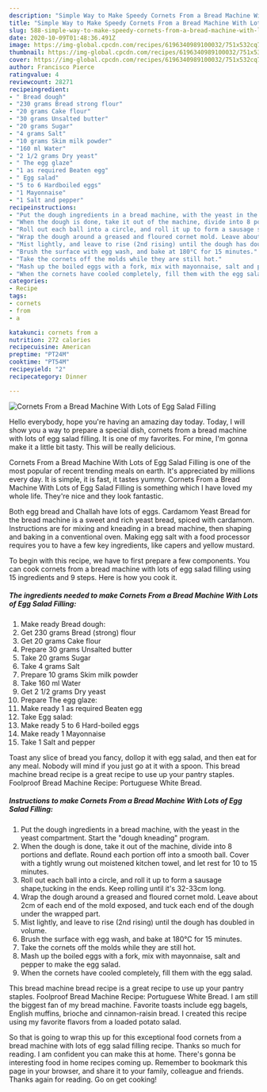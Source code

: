 ```yaml
---
description: "Simple Way to Make Speedy Cornets From a Bread Machine With Lots of Egg Salad Filling"
title: "Simple Way to Make Speedy Cornets From a Bread Machine With Lots of Egg Salad Filling"
slug: 588-simple-way-to-make-speedy-cornets-from-a-bread-machine-with-lots-of-egg-salad-filling
date: 2020-10-09T01:48:36.491Z
image: https://img-global.cpcdn.com/recipes/6196340989100032/751x532cq70/cornets-from-a-bread-machine-with-lots-of-egg-salad-filling-recipe-main-photo.jpg
thumbnail: https://img-global.cpcdn.com/recipes/6196340989100032/751x532cq70/cornets-from-a-bread-machine-with-lots-of-egg-salad-filling-recipe-main-photo.jpg
cover: https://img-global.cpcdn.com/recipes/6196340989100032/751x532cq70/cornets-from-a-bread-machine-with-lots-of-egg-salad-filling-recipe-main-photo.jpg
author: Francisco Pierce
ratingvalue: 4
reviewcount: 28271
recipeingredient:
- " Bread dough"
- "230 grams Bread strong flour"
- "20 grams Cake flour"
- "30 grams Unsalted butter"
- "20 grams Sugar"
- "4 grams Salt"
- "10 grams Skim milk powder"
- "160 ml Water"
- "2 1/2 grams Dry yeast"
- " The egg glaze"
- "1 as required Beaten egg"
- " Egg salad"
- "5 to 6 Hardboiled eggs"
- "1 Mayonnaise"
- "1 Salt and pepper"
recipeinstructions:
- "Put the dough ingredients in a bread machine, with the yeast in the yeast compartment. Start the &#34;dough kneading&#34; program."
- "When the dough is done, take it out of the machine, divide into 8 portions and deflate. Round each portion off into a smooth ball. Cover with a tightly wrung out moistened kitchen towel, and let rest for 10 to 15 minutes."
- "Roll out each ball into a circle, and roll it up to form a sausage shape,tucking in the ends. Keep rolling until it&#39;s 32-33cm long."
- "Wrap the dough around a greased and floured cornet mold. Leave about 2cm of each end of the mold exposed, and tuck each end of the dough under the wrapped part."
- "Mist lightly, and leave to rise (2nd rising) until the dough has doubled in volume."
- "Brush the surface with egg wash, and bake at 180°C for 15 minutes."
- "Take the cornets off the molds while they are still hot."
- "Mash up the boiled eggs with a fork, mix with mayonnaise, salt and pepper to make the egg salad."
- "When the cornets have cooled completely, fill them with the egg salad."
categories:
- Recipe
tags:
- cornets
- from
- a

katakunci: cornets from a 
nutrition: 272 calories
recipecuisine: American
preptime: "PT24M"
cooktime: "PT54M"
recipeyield: "2"
recipecategory: Dinner

---
```



![Cornets From a Bread Machine With Lots of Egg Salad Filling](https://img-global.cpcdn.com/recipes/6196340989100032/751x532cq70/cornets-from-a-bread-machine-with-lots-of-egg-salad-filling-recipe-main-photo.jpg)

Hello everybody, hope you're having an amazing day today. Today, I will show you a way to prepare a special dish, cornets from a bread machine with lots of egg salad filling. It is one of my favorites. For mine, I'm gonna make it a little bit tasty. This will be really delicious.

Cornets From a Bread Machine With Lots of Egg Salad Filling is one of the most popular of recent trending meals on earth. It's appreciated by millions every day. It is simple, it is fast, it tastes yummy. Cornets From a Bread Machine With Lots of Egg Salad Filling is something which I have loved my whole life. They're nice and they look fantastic.

Both egg bread and Challah have lots of eggs. Cardamom Yeast Bread for the bread machine is a sweet and rich yeast bread, spiced with cardamom. Instructions are for mixing and kneading in a bread machine, then shaping and baking in a conventional oven. Making egg salt with a food processor requires you to have a few key ingredients, like capers and yellow mustard.


To begin with this recipe, we have to first prepare a few components. You can cook cornets from a bread machine with lots of egg salad filling using 15 ingredients and 9 steps. Here is how you cook it.

<!--inarticleads1-->

##### The ingredients needed to make Cornets From a Bread Machine With Lots of Egg Salad Filling:

1. Make ready  Bread dough:
1. Get 230 grams Bread (strong) flour
1. Get 20 grams Cake flour
1. Prepare 30 grams Unsalted butter
1. Take 20 grams Sugar
1. Take 4 grams Salt
1. Prepare 10 grams Skim milk powder
1. Take 160 ml Water
1. Get 2 1/2 grams Dry yeast
1. Prepare  The egg glaze:
1. Make ready 1 as required Beaten egg
1. Take  Egg salad:
1. Make ready 5 to 6 Hard-boiled eggs
1. Make ready 1 Mayonnaise
1. Take 1 Salt and pepper


Toast any slice of bread you fancy, dollop it with egg salad, and then eat for any meal. Nobody will mind if you just go at it with a spoon. This bread machine bread recipe is a great recipe to use up your pantry staples. Foolproof Bread Machine Recipe: Portuguese White Bread. 

<!--inarticleads2-->

##### Instructions to make Cornets From a Bread Machine With Lots of Egg Salad Filling:

1. Put the dough ingredients in a bread machine, with the yeast in the yeast compartment. Start the &#34;dough kneading&#34; program.
1. When the dough is done, take it out of the machine, divide into 8 portions and deflate. Round each portion off into a smooth ball. Cover with a tightly wrung out moistened kitchen towel, and let rest for 10 to 15 minutes.
1. Roll out each ball into a circle, and roll it up to form a sausage shape,tucking in the ends. Keep rolling until it&#39;s 32-33cm long.
1. Wrap the dough around a greased and floured cornet mold. Leave about 2cm of each end of the mold exposed, and tuck each end of the dough under the wrapped part.
1. Mist lightly, and leave to rise (2nd rising) until the dough has doubled in volume.
1. Brush the surface with egg wash, and bake at 180°C for 15 minutes.
1. Take the cornets off the molds while they are still hot.
1. Mash up the boiled eggs with a fork, mix with mayonnaise, salt and pepper to make the egg salad.
1. When the cornets have cooled completely, fill them with the egg salad.


This bread machine bread recipe is a great recipe to use up your pantry staples. Foolproof Bread Machine Recipe: Portuguese White Bread. I am still the biggest fan of my bread machine. Favorite toasts include egg bagels, English muffins, brioche and cinnamon-raisin bread. I created this recipe using my favorite flavors from a loaded potato salad. 

So that is going to wrap this up for this exceptional food cornets from a bread machine with lots of egg salad filling recipe. Thanks so much for reading. I am confident you can make this at home. There's gonna be interesting food in home recipes coming up. Remember to bookmark this page in your browser, and share it to your family, colleague and friends. Thanks again for reading. Go on get cooking!
